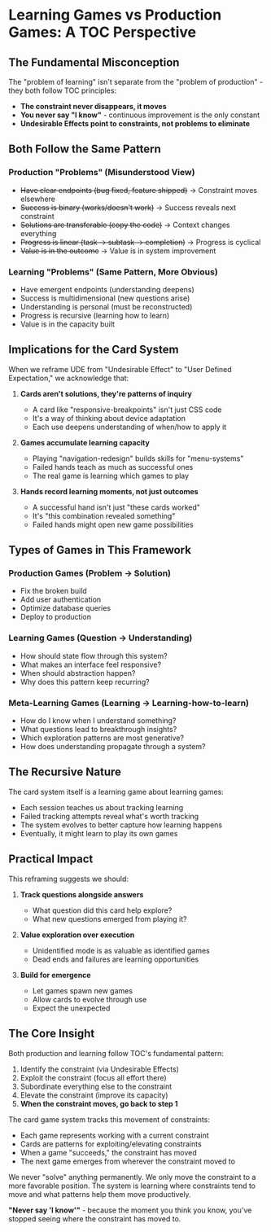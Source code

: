 # Learning Games vs Production Games: A TOC Perspective

## The Fundamental Misconception

The "problem of learning" isn't separate from the "problem of production" - they both follow TOC principles:
- **The constraint never disappears, it moves**
- **You never say "I know"** - continuous improvement is the only constant
- **Undesirable Effects point to constraints, not problems to eliminate**

## Both Follow the Same Pattern

### Production "Problems" (Misunderstood View)
- ~~Have clear endpoints (bug fixed, feature shipped)~~ → Constraint moves elsewhere
- ~~Success is binary (works/doesn't work)~~ → Success reveals next constraint
- ~~Solutions are transferable (copy the code)~~ → Context changes everything
- ~~Progress is linear (task → subtask → completion)~~ → Progress is cyclical
- ~~Value is in the outcome~~ → Value is in system improvement

### Learning "Problems" (Same Pattern, More Obvious)
- Have emergent endpoints (understanding deepens)
- Success is multidimensional (new questions arise)
- Understanding is personal (must be reconstructed)
- Progress is recursive (learning how to learn)
- Value is in the capacity built

## Implications for the Card System

When we reframe UDE from "Undesirable Effect" to "User Defined Expectation," we acknowledge that:

1. **Cards aren't solutions, they're patterns of inquiry**
   - A card like "responsive-breakpoints" isn't just CSS code
   - It's a way of thinking about device adaptation
   - Each use deepens understanding of when/how to apply it

2. **Games accumulate learning capacity**
   - Playing "navigation-redesign" builds skills for "menu-systems"
   - Failed hands teach as much as successful ones
   - The real game is learning which games to play

3. **Hands record learning moments, not just outcomes**
   - A successful hand isn't just "these cards worked"
   - It's "this combination revealed something"
   - Failed hands might open new game possibilities

## Types of Games in This Framework

### Production Games (Problem → Solution)
- Fix the broken build
- Add user authentication
- Optimize database queries
- Deploy to production

### Learning Games (Question → Understanding)
- How should state flow through this system?
- What makes an interface feel responsive?
- When should abstraction happen?
- Why does this pattern keep recurring?

### Meta-Learning Games (Learning → Learning-how-to-learn)
- How do I know when I understand something?
- What questions lead to breakthrough insights?
- Which exploration patterns are most generative?
- How does understanding propagate through a system?

## The Recursive Nature

The card system itself is a learning game about learning games:
- Each session teaches us about tracking learning
- Failed tracking attempts reveal what's worth tracking
- The system evolves to better capture how learning happens
- Eventually, it might learn to play its own games

## Practical Impact

This reframing suggests we should:

1. **Track questions alongside answers**
   - What question did this card help explore?
   - What new questions emerged from playing it?

2. **Value exploration over execution**
   - Unidentified mode is as valuable as identified games
   - Dead ends and failures are learning opportunities

3. **Build for emergence**
   - Let games spawn new games
   - Allow cards to evolve through use
   - Expect the unexpected

## The Core Insight

Both production and learning follow TOC's fundamental pattern:
1. Identify the constraint (via Undesirable Effects)
2. Exploit the constraint (focus all effort there)
3. Subordinate everything else to the constraint
4. Elevate the constraint (improve its capacity)
5. **When the constraint moves, go back to step 1**

The card game system tracks this movement of constraints:
- Each game represents working with a current constraint
- Cards are patterns for exploiting/elevating constraints
- When a game "succeeds," the constraint has moved
- The next game emerges from wherever the constraint moved to

We never "solve" anything permanently. We only move the constraint to a more favorable position. The system is learning where constraints tend to move and what patterns help them move productively.

**"Never say 'I know'"** - because the moment you think you know, you've stopped seeing where the constraint has moved to.